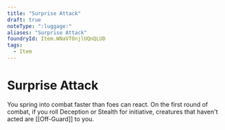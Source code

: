 ```yaml
---
title: "Surprise Attack"
draft: true
noteType: ":luggage:"
aliases: "Surprise Attack"
foundryId: Item.WNaVTOnjlUQnQLUD
tags:
  - Item
---
```


# Surprise Attack

You spring into combat faster than foes can react. On the first round of combat, if you roll Deception or Stealth for initiative, creatures that haven't acted are [[Off-Guard]] to you.
